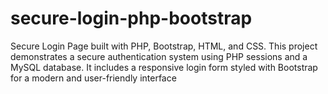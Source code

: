 # secure-login-php-bootstrap
Secure Login Page built with PHP, Bootstrap, HTML, and CSS. This project demonstrates a secure authentication system using PHP sessions and a MySQL database. It includes a responsive login form styled with Bootstrap for a modern and user-friendly interface
